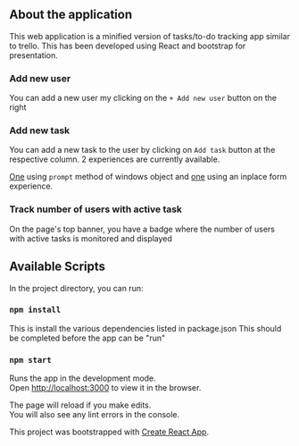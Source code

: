 ## About the application

This web application is a minified version of tasks/to-do tracking app similar to trello. This has been developed using React and bootstrap for presentation.

### Add new user

You can add a new user my clicking on the `+ Add new user` button on the right

### Add new task

You can add a new task to the user by clicking on `Add task` button at the respective column.
2 experiences are currently available. 

[One](https://github.com/JosephPravin/to-do/tree/master) using `prompt` method of windows object and [one](https://github.com/JosephPravin/to-do/tree/master-two) using an inplace form experience.

### Track number of users with active task

On the page's top banner, you have a badge where the number of users with active tasks is monitored and displayed

## Available Scripts

In the project directory, you can run:

### `npm install`

This is install the various dependencies listed in package.json
This should be completed before the app can be "run"

### `npm start`

Runs the app in the development mode.<br />
Open [http://localhost:3000](http://localhost:3000) to view it in the browser.

The page will reload if you make edits.<br />
You will also see any lint errors in the console.

This project was bootstrapped with [Create React App](https://github.com/facebook/create-react-app).
